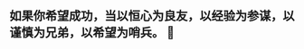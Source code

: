 ## 如果你希望成功，当以恒心为良友，以经验为参谋，以谨慎为兄弟，以希望为哨兵。 👋

<!--
**chencong-plans/chencong-plans** is a ✨ _special_ ✨ repository because its `README.md` (this file) appears on your GitHub profile.

Here are some ideas to get you started:

- 🔭 I’m currently working on ...
- 🌱 I’m currently learning ...
- 👯 I’m looking to collaborate on ...
- 🤔 I’m looking for help with ...
- 💬 Ask me about ...
- 📫 How to reach me: ...
- 😄 Pronouns: ...
- ⚡ Fun fact: ...
-->
